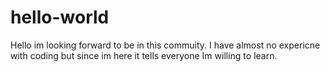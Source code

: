 # hello-world
Hello im looking forward to be in this commuity. I have almost no expericne with coding but since im here it tells everyone Im willing to learn.
